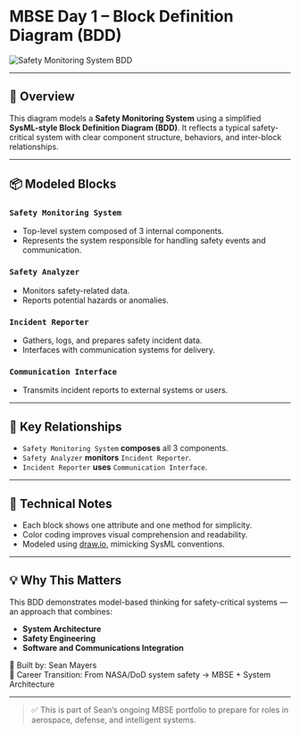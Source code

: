 
# MBSE Day 1 – Block Definition Diagram (BDD)

![Safety Monitoring System BDD](safety_monitoring_system_bdd.png)

---

## 🧭 Overview

This diagram models a **Safety Monitoring System** using a simplified **SysML-style Block Definition Diagram (BDD)**. It reflects a typical safety-critical system with clear component structure, behaviors, and inter-block relationships.

---

## 📦 Modeled Blocks

### `Safety Monitoring System`
- Top-level system composed of 3 internal components.
- Represents the system responsible for handling safety events and communication.

### `Safety Analyzer`
- Monitors safety-related data.
- Reports potential hazards or anomalies.

### `Incident Reporter`
- Gathers, logs, and prepares safety incident data.
- Interfaces with communication systems for delivery.

### `Communication Interface`
- Transmits incident reports to external systems or users.

---

## 🔗 Key Relationships

- `Safety Monitoring System` **composes** all 3 components.
- `Safety Analyzer` **monitors** `Incident Reporter`.
- `Incident Reporter` **uses** `Communication Interface`.

---

## 🔧 Technical Notes

- Each block shows one attribute and one method for simplicity.
- Color coding improves visual comprehension and readability.
- Modeled using [draw.io](https://draw.io), mimicking SysML conventions.

---

## 💡 Why This Matters

This BDD demonstrates model-based thinking for safety-critical systems — an approach that combines:
- **System Architecture**
- **Safety Engineering**
- **Software and Communications Integration**

🔗 Built by: Sean Mayers  
🎯 Career Transition: From NASA/DoD system safety → MBSE + System Architecture

---

> ✅ This is part of Sean’s ongoing MBSE portfolio to prepare for roles in aerospace, defense, and intelligent systems.

